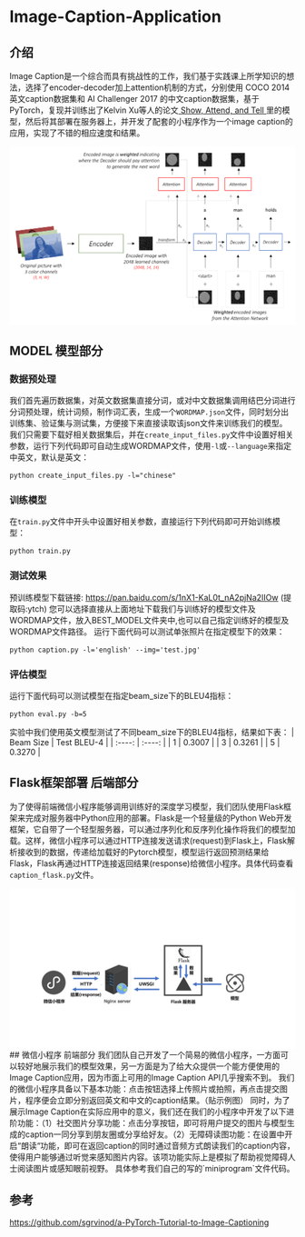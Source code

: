 # Image-Caption-Application
## 介绍
  Image Caption是一个综合而具有挑战性的工作，我们基于实践课上所学知识的想法，选择了encoder-decoder加上attention机制的方式，分别使用 COCO 2014 英文caption数据集和 AI Challenger 2017 的中文caption数据集，基于PyTorch，复现并训练出了Kelvin Xu等人的论文[ Show, Attend, and Tell ](https://arxiv.org/abs/1502.03044)里的模型，然后将其部署在服务器上，并开发了配套的小程序作为一个image caption的应用，实现了不错的相应速度和结果。
 <div  align="center">    
  <img src="img/模型图.png" width = "640" alt="模型图" align=center />
 </div>


## MODEL 模型部分
### 数据预处理
  我们首先遍历数据集，对英文数据集直接分词，或对中文数据集调用结巴分词进行分词预处理，统计词频，制作词汇表，生成一个`WORDMAP.json`文件，同时划分出训练集、验证集与测试集，方便接下来直接读取该json文件来训练我们的模型。
  我们只需要下载好相关数据集后，并在`create_input_files.py`文件中设置好相关参数，运行下列代码即可自动生成WORDMAP文件，使用`-l`或`--language`来指定中英文，默认是英文：
```python3
python create_input_files.py -l="chinese"
```

### 训练模型
  在`train.py`文件中开头中设置好相关参数，直接运行下列代码即可开始训练模型：
```python3
python train.py
```

### 测试效果
  预训练模型下载链接: <https://pan.baidu.com/s/1nX1-KaL0t_nA2pjNa2IIOw> (提取码:ytch) 
  您可以选择直接从上面地址下载我们与训练好的模型文件及WORDMAP文件，放入BEST_MODEL文件夹中,也可以自己指定训练好的模型及WORDMAP文件路径。
  运行下面代码可以测试单张照片在指定模型下的效果：
```python3
python caption.py -l='english' --img='test.jpg' 
```
### 评估模型
  运行下面代码可以测试模型在指定beam_size下的BLEU4指标：
```python3
python eval.py -b=5
```
实验中我们使用英文模型测试了不同beam_size下的BLEU4指标，结果如下表：
| Beam Size | Test BLEU-4 |
| :----: | :----: |
| 1 | 0.3007 |
| 3 | 0.3261 |
| 5 | 0.3270 |

## Flask框架部署 后端部分
  为了使得前端微信小程序能够调用训练好的深度学习模型，我们团队使用Flask框架来完成对服务器中Python应用的部署。Flask是一个轻量级的Python Web开发框架，它自带了一个轻型服务器，可以通过序列化和反序列化操作将我们的模型加载。这样，微信小程序可以通过HTTP连接发送请求(request)到Flask上，Flask解析接收到的数据，传递给加载好的Pytorch模型，模型运行返回预测结果给Flask，Flask再通过HTTP连接返回结果(response)给微信小程序。具体代码查看`caption_flask.py`文件。
  <div  align="center">    
    <img src="img/Flask原理.png" width = "640" alt="Flask原理图" align=center />
  </div>
## 微信小程序 前端部分
  我们团队自己开发了一个简易的微信小程序，一方面可以较好地展示我们的模型效果，另一方面是为了给大众提供一个能方便使用的Image Caption应用，因为市面上可用的Image Caption API几乎搜索不到。
我们的微信小程序具备以下基本功能：点击按钮选择上传照片或拍照，再点击提交图片，程序便会立即分别返回英文和中文的caption结果。（贴示例图）
	同时，为了展示Image Caption在实际应用中的意义，我们还在我们的小程序中开发了以下进阶功能：（1）社交图片分享功能：点击分享按钮，即可将用户提交的图片与模型生成的caption一同分享到朋友圈或分享给好友。（2）无障碍读图功能：在设置中开启“朗读“功能，即可在返回caption的同时通过音频方式朗读我们的caption内容，使得用户能够通过听觉来感知图片内容。该项功能实际上是模拟了帮助视觉障碍人士阅读图片或感知眼前视野。
  具体参考我们自己的写的`miniprogram`文件代码。

## 参考
https://github.com/sgrvinod/a-PyTorch-Tutorial-to-Image-Captioning
